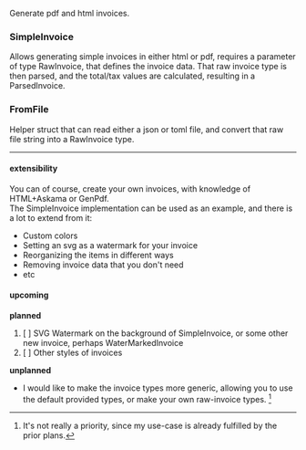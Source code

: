 Generate pdf and html invoices. 

### SimpleInvoice
Allows generating simple invoices in either html or pdf, requires a parameter of type RawInvoice, that defines the invoice data.
That raw invoice type is then parsed, and the total/tax values are calculated, resulting in a ParsedInvoice.

### FromFile
Helper struct that can read either a json or toml file, and convert that raw file string into a RawInvoice type.

---

#### extensibility
You can of course, create your own invoices, with knowledge of HTML+Askama or GenPdf.  
The SimpleInvoice implementation can be used as an example, and there is a lot to extend from it:
- Custom colors
- Setting an svg as a watermark for your invoice
- Reorganizing the items in different ways
- Removing invoice data that you don't need
- etc 

#### upcoming

**planned**  
1. [ ] SVG Watermark on the background of SimpleInvoice, or some other new invoice, perhaps WaterMarkedInvoice
2. [ ] Other styles of invoices

**unplanned**  
- I would like to make the invoice types more generic, allowing you to use the default provided types, or make your own raw-invoice types. [^1]  

[^1]: It's not really a priority, since my use-case is already fulfilled by the prior plans.

